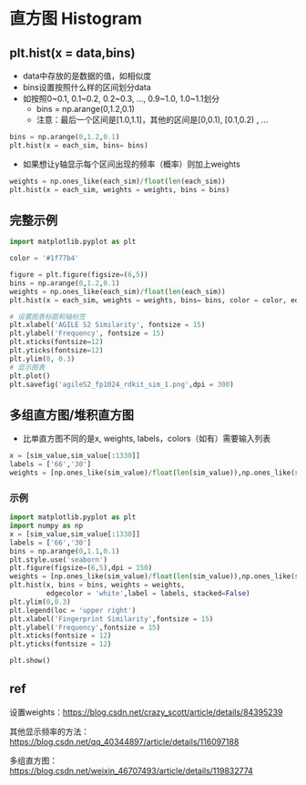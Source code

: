 # 直方图 Histogram


## plt.hist(x = data,bins)
* data中存放的是数据的值，如相似度
* bins设置按照什么样的区间划分data
* 如按照0~0.1, 0.1~0.2, 0.2~0.3, ..., 0.9~1.0, 1.0~1.1划分
  * bins = np.arange(0,1.2,0.1)
  * 注意：最后一个区间是[1.0,1.1]，其他的区间是[0,0.1), [0.1,0.2) , ...
```py
bins = np.arange(0,1.2,0.1)
plt.hist(x = each_sim, bins= bins)
```
* 如果想让y轴显示每个区间出现的频率（概率）则加上weights
```py
weights = np.ones_like(each_sim)/float(len(each_sim))
plt.hist(x = each_sim, weights = weights, bins = bins)
```

## 完整示例
```py
import matplotlib.pyplot as plt

color = '#1f77b4'

figure = plt.figure(figsize=(6,5))
bins = np.arange(0,1.2,0.1)
weights = np.ones_like(each_sim)/float(len(each_sim))
plt.hist(x = each_sim, weights = weights, bins= bins, color = color, edgecolor = 'white')

# 设置图表标题和轴标签
plt.xlabel('AGILE S2 Similarity', fontsize = 15)
plt.ylabel('Frequency', fontsize = 15)
plt.xticks(fontsize=12)
plt.yticks(fontsize=12)
plt.ylim(0, 0.3)
# 显示图表
plt.plot()
plt.savefig('agileS2_fp1024_rdkit_sim_1.png',dpi = 300)
```

## 多组直方图/堆积直方图
* 比单直方图不同的是x, weights, labels，colors（如有）需要输入列表
```py
x = [sim_value,sim_value[:1330]]
labels = ['66','30']
weights = [np.ones_like(sim_value)/float(len(sim_value)),np.ones_like(sim_value[:1330])/float(len(sim_value[:1330]))]
```
### 示例
```py
import matplotlib.pyplot as plt
import numpy as np
x = [sim_value,sim_value[:1330]]
labels = ['66','30']
bins = np.arange(0,1.1,0.1)
plt.style.use('seaborn')
plt.figure(figsize=(6,5),dpi = 150)
weights = [np.ones_like(sim_value)/float(len(sim_value)),np.ones_like(sim_value[:1330])/float(len(sim_value[:1330]))]
plt.hist(x, bins = bins, weights = weights,
         edgecolor = 'white',label = labels, stacked=False)
plt.ylim(0,0.3)
plt.legend(loc = 'upper right')
plt.xlabel('Fingerprint Similarity',fontsize = 15)
plt.ylabel('Frequency',fontsize = 15)
plt.xticks(fontsize = 12)
plt.yticks(fontsize = 12)

plt.show()
```


## ref
设置weights：https://blog.csdn.net/crazy_scott/article/details/84395239

其他显示频率的方法：https://blog.csdn.net/qq_40344897/article/details/116097188

多组直方图：https://blog.csdn.net/weixin_46707493/article/details/119832774